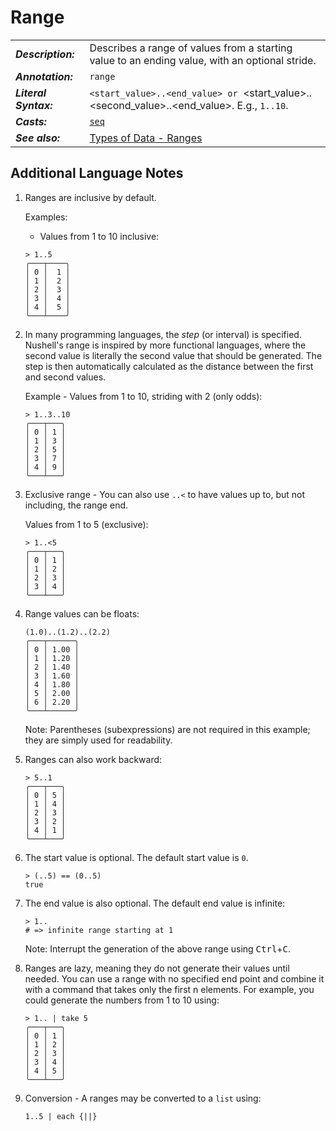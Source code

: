 # Range

|                       |                                                                                                |
| --------------------- | ---------------------------------------------------------------------------------------------- |
| **_Description:_**    | Describes a range of values from a starting value to an ending value, with an optional stride. |
| **_Annotation:_**     | `range`                                                                                        |
| **_Literal Syntax:_** | `<start_value>..<end_value> or `<start_value>..<second_value>..<end_value>. E.g., `1..10`.     |
| **_Casts:_**          | [`seq`](/commands/docs/seq.md)                                                                 |
| **_See also:_**       | [Types of Data - Ranges](/book/types_of_data.md#ranges)                                        |

## Additional Language Notes

1. Ranges are inclusive by default.

   Examples:

   - Values from 1 to 10 inclusive:

   ```nu
   > 1..5
   ╭───┬────╮
   │ 0 │  1 │
   │ 1 │  2 │
   │ 2 │  3 │
   │ 3 │  4 │
   │ 4 │  5 │
   ╰───┴────╯
   ```

1. In many programming languages, the _step_ (or interval) is specified. Nushell's range is inspired by more functional languages, where the second value is literally the second value that should be generated. The step is then automatically calculated as the distance between the first and second values.

   Example - Values from 1 to 10, striding with 2 (only odds):

   ```nu
   > 1..3..10
   ╭───┬───╮
   │ 0 │ 1 │
   │ 1 │ 3 │
   │ 2 │ 5 │
   │ 3 │ 7 │
   │ 4 │ 9 │
   ╰───┴───╯
   ```

1. Exclusive range - You can also use `..<` to have values up to, but not including, the range end.

   Values from 1 to 5 (exclusive):

   ```nu
   > 1..<5
   ╭───┬───╮
   │ 0 │ 1 │
   │ 1 │ 2 │
   │ 2 │ 3 │
   │ 3 │ 4 │
   ╰───┴───╯
   ```

1. Range values can be floats:

   ```nu
   (1.0)..(1.2)..(2.2)
   ╭───┬──────╮
   │ 0 │ 1.00 │
   │ 1 │ 1.20 │
   │ 2 │ 1.40 │
   │ 3 │ 1.60 │
   │ 4 │ 1.80 │
   │ 5 │ 2.00 │
   │ 6 │ 2.20 │
   ╰───┴──────╯
   ```

   Note: Parentheses (subexpressions) are not required in this example; they are simply used for readability.

1. Ranges can also work backward:

   ```nu
   > 5..1
   ╭───┬───╮
   │ 0 │ 5 │
   │ 1 │ 4 │
   │ 2 │ 3 │
   │ 3 │ 2 │
   │ 4 │ 1 │
   ╰───┴───╯
   ```

1. The start value is optional. The default start value is `0`.

   ```nu
   > (..5) == (0..5)
   true
   ```

1. The end value is also optional. The default end value is infinite:

   ```nu
   > 1..
   # => infinite range starting at 1
   ```

   Note: Interrupt the generation of the above range using <kbd>Ctrl</kbd>+<kbd>C</kbd>.

1. Ranges are lazy, meaning they do not generate their values until needed. You can use a range with no specified end point and combine it with a command that takes only the first n elements. For example, you could generate the numbers from 1 to 10 using:

   ```nu
   > 1.. | take 5
   ╭───┬───╮
   │ 0 │ 1 │
   │ 1 │ 2 │
   │ 2 │ 3 │
   │ 3 │ 4 │
   │ 4 │ 5 │
   ╰───┴───╯
   ```

1. Conversion - A ranges may be converted to a `list` using:

   ```nu
   1..5 | each {||}
   ```
